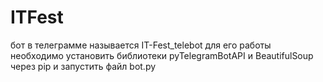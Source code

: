 # ITFest
бот в телеграмме называется IT-Fest_telebot
для его работы
необходимо установить библиотеки pyTelegramBotAPI и BeautifulSoup через pip и запустить файл bot.py
